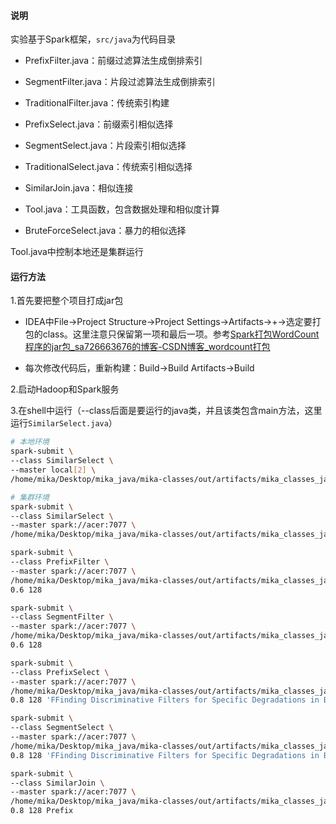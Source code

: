 #### 说明

实验基于Spark框架，`src/java`为代码目录

- PrefixFilter.java：前缀过滤算法生成倒排索引

- SegmentFilter.java：片段过滤算法生成倒排索引

- TraditionalFilter.java：传统索引构建

- PrefixSelect.java：前缀索引相似选择

- SegmentSelect.java：片段索引相似选择

- TraditionalSelect.java：传统索引相似选择

- SimilarJoin.java：相似连接

- Tool.java：工具函数，包含数据处理和相似度计算

- BruteForceSelect.java：暴力的相似选择

Tool.java中控制本地还是集群运行

#### 运行方法

1.首先要把整个项目打成jar包

- IDEA中File->Project Structure->Project Settings->Artifacts->+->选定要打包的class。这里注意只保留第一项和最后一项。参考[Spark打包WordCount程序的jar包_sa726663676的博客-CSDN博客_wordcount打包](https://blog.csdn.net/sa726663676/article/details/120122230)

- 每次修改代码后，重新构建：Build->Build Artifacts->Build

2.启动Hadoop和Spark服务

3.在shell中运行（--class后面是要运行的java类，并且该类包含main方法，这里运行`SimilarSelect.java`）

```sh
# 本地环境
spark-submit \
--class SimilarSelect \
--master local[2] \
/home/mika/Desktop/mika_java/mika-classes/out/artifacts/mika_classes_jar/mika-classes.jar

# 集群环境
spark-submit \
--class SimilarSelect \
--master spark://acer:7077 \
/home/mika/Desktop/mika_java/mika-classes/out/artifacts/mika_classes_jar/mika-classes.jar
```

```sh
spark-submit \
--class PrefixFilter \
--master spark://acer:7077 \
/home/mika/Desktop/mika_java/mika-classes/out/artifacts/mika_classes_jar/mika-classes.jar \
0.6 128

spark-submit \
--class SegmentFilter \
--master spark://acer:7077 \
/home/mika/Desktop/mika_java/mika-classes/out/artifacts/mika_classes_jar/mika-classes.jar \
0.6 128

spark-submit \
--class PrefixSelect \
--master spark://acer:7077 \
/home/mika/Desktop/mika_java/mika-classes/out/artifacts/mika_classes_jar/mika-classes.jar \
0.8 128 'FFinding Discriminative Filters for Specific Degradations in Blind Super-Resolution'

spark-submit \
--class SegmentSelect \
--master spark://acer:7077 \
/home/mika/Desktop/mika_java/mika-classes/out/artifacts/mika_classes_jar/mika-classes.jar \
0.8 128 'FFinding Discriminative Filters for Specific Degradations in Blind Super-Resolution'

spark-submit \
--class SimilarJoin \
--master spark://acer:7077 \
/home/mika/Desktop/mika_java/mika-classes/out/artifacts/mika_classes_jar/mika-classes.jar \
0.8 128 Prefix
```

